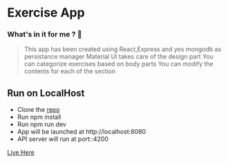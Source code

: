 # Exercise App

### What's in it for me ? :metal:

> This app has been created using React,Express and yes mongodb as persistance manager
> Material UI takes care of the design part
> You can categorize exercises based on body parts
> You can modify the contents for each of the section

## Run on LocalHost

- Clone the [repo](https://github.com/Iamsbharti/fit-bit-app.git)
- Run npm install
- Run npm run dev
- App will be launched at http://localhost:8080
- API server will run at port::4200

[Live Here](https://fit-bit-app.herokuapp.com/)
